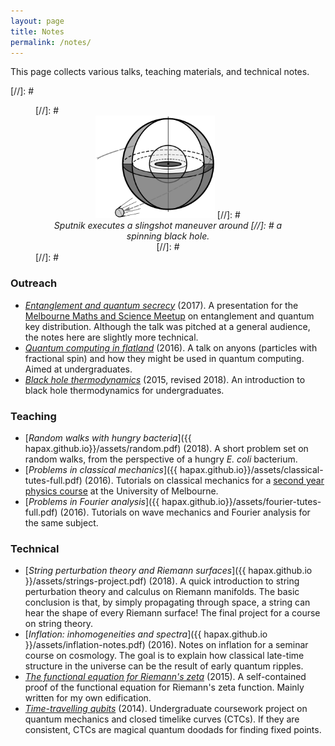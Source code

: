 ```yaml
---
layout: page
title: Notes
permalink: /notes/
---
```


This page collects various talks, teaching materials, and technical notes.

[//]: # <figure>
[//]: #    <div style="text-align:center"><img src ="/assets/bh-thermo-pics/kerrv3.png" width="45%" />
[//]: #    <figcaption><i>Sputnik executes a slingshot maneuver around
[//]: #    a spinning black hole.</i></figcaption>
[//]: #	</div>
[//]: #</figure>

### Outreach

- [*Entanglement and quantum secrecy*](assets/entanglement.md)
  (2017). A presentation for the
  [Melbourne Maths and Science Meetup](https://www.meetup.com/The-Melbourne-Maths-and-Science-Meetup/?_cookie-check=NJLWsx1HvuPx1Rgb) 
  on entanglement and quantum key distribution.
  Although the talk was pitched at a general audience, the notes here
  are slightly more technical.
- [*Quantum computing in flatland*](assets/quasi-qcomp.md)
  (2016). A talk on anyons (particles with fractional spin) and how they
  might be used in quantum computing. Aimed at undergraduates.
- [*Black hole thermodynamics*](assets/bh-thermo.md)
  (2015, revised 2018). An introduction to black hole thermodynamics for undergraduates.

### Teaching

- [*Random walks with hungry bacteria*]({{
  hapax.github.io}}/assets/random.pdf) (2018). A short problem set
  on random walks, from the perspective of a hungry *E. coli* bacterium.
- [*Problems in classical mechanics*]({{
  hapax.github.io}}/assets/classical-tutes-full.pdf) (2016). Tutorials
  on classical mechanics for a
  [second year physics course](https://handbook.unimelb.edu.au/subjects/phyc20014)
  at the University of Melbourne.
- [*Problems in Fourier analysis*]({{
  hapax.github.io}}/assets/fourier-tutes-full.pdf) (2016). Tutorials
  on wave mechanics and Fourier analysis for the same subject.

### Technical

- [*String perturbation theory and Riemann surfaces*]({{
  hapax.github.io }}/assets/strings-project.pdf) (2018). A quick introduction
  to string perturbation theory and calculus on Riemann
  manifolds. The basic conclusion is that, by simply propagating
  through space, a string can hear the shape of every Riemann surface!
  The final project for a course on string theory.
- [*Inflation: inhomogeneities and spectra*]({{ hapax.github.io
  }}/assets/inflation-notes.pdf) (2016). Notes on inflation for a
  seminar course on cosmology. The goal is to explain how classical
  late-time structure in the universe can be the result of early
  quantum ripples.
- [*The functional equation for Riemann's zeta*](assets/zeta.md)
  (2015). A self-contained proof of the functional equation
  for Riemann's zeta function. Mainly written for my own edification.
- [*Time-travelling qubits*](/assets/ctc-qm.md) (2014). Undergraduate
  coursework project on quantum
  mechanics and closed timelike curves (CTCs). If they are consistent, CTCs are magical quantum doodads for finding fixed points.
